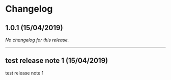 # Changelog

## 1.0.1 (15/04/2019)
*No changelog for this release.*

---

## test release note 1 (15/04/2019)
test release note 1